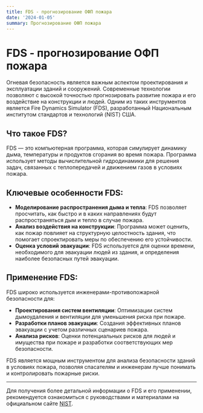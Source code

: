 ```yaml
---
title: FDS - прогнозирование ОФП пожара
date: '2024-01-05'
summary: Прогнозирование ОФП пожара
---
```



# FDS - прогнозирование ОФП пожара

Огневая безопасность является важным аспектом проектирования и эксплуатации зданий и сооружений. Современные технологии позволяют с высокой точностью прогнозировать развитие пожара и его воздействие на конструкции и людей. Одним из таких инструментов является Fire Dynamics Simulator (FDS), разработанный Национальным институтом стандартов и технологий (NIST) США.

## Что такое FDS?

FDS — это компьютерная программа, которая симулирует динамику дыма, температуры и продуктов сгорания во время пожара. Программа использует методы вычислительной гидродинамики для решения задач, связанных с теплопередачей и движением газов в условиях пожара.

## Ключевые особенности FDS:

- **Моделирование распространения дыма и тепла**: FDS позволяет просчитать, как быстро и в каких направлениях будут распространяться дым и тепло в случае пожара.
- **Анализ воздействия на конструкции**: Программа может оценить, как пожар повлияет на структурную целостность здания, что помогает спроектировать меры по обеспечению его устойчивости.
- **Оценка условий эвакуации**: FDS используется для оценки времени, необходимого для эвакуации людей из здания, и определения наиболее безопасных путей эвакуации.

## Применение FDS:

FDS широко используется инженерами-противопожарной безопасности для:

- **Проектирования систем вентиляции**: Оптимизации систем дымоудаления и вентиляции для уменьшения риска при пожаре.
- **Разработки планов эвакуации**: Создания эффективных планов эвакуации с учетом различных сценариев пожара.
- **Анализа рисков**: Оценки потенциальных рисков для людей и имущества при пожаре и разработки соответствующих мер безопасности.

FDS является мощным инструментом для анализа безопасности зданий в условиях пожара, позволяя спасателям и инженерам лучше понимать и контролировать пожарные риски.

---

Для получения более детальной информации о FDS и его применении, рекомендуется ознакомиться с руководствами и материалами на официальном сайте [NIST](https://www.nist.gov/el/fire-research-division-73300/fire-dynamics-simulator).

